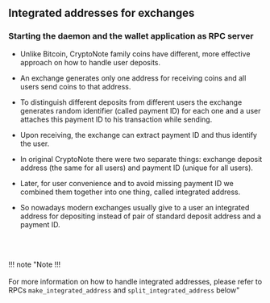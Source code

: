 ## Integrated addresses for exchanges

### **Starting the daemon and the wallet application as RPC server**

* Unlike Bitcoin, CryptoNote family coins have different, more effective approach on how to handle user deposits.

* An exchange generates only one address for receiving coins and all users send coins to that address. 

* To distinguish different deposits from different users the exchange generates random identifier (called payment ID) for each one and a user attaches this payment ID to his transaction while sending. 

* Upon receiving, the exchange can extract payment ID and thus identify the user.

* In original CryptoNote there were two separate things: exchange deposit address (the same for all users) and payment ID (unique for all users). 

* Later, for user convenience and to avoid missing payment ID we combined them together into one thing, called integrated address. 

* So nowadays modern exchanges usually give to a user an integrated address for depositing instead of pair of standard deposit address and a payment ID.

<br><br>

!!! note "Note !!! <br><br> For more information on how to handle integrated addresses, please refer to RPCs `make_integrated_address` and `split_integrated_address` below"